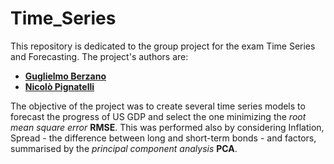 # Time_Series
This repository is dedicated to the group project for the exam Time Series and Forecasting.
The project's authors are:
- [__Guglielmo Berzano__](https://github.com/guber25)
- [__Nicolò Pignatelli__](https://github.com/NicoPigna)

The objective of the project was to create several time series models to forecast the progress of US GDP and select the one minimizing the _root mean square error_ __RMSE__. This was performed also by considering Inflation, Spread - the difference between long and short-term bonds - and factors, summarised by the _principal component analysis_ __PCA__.

